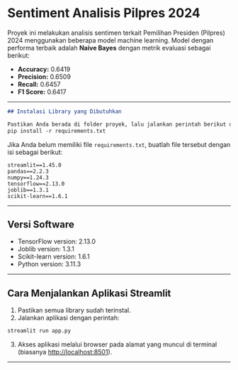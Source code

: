 # Sentiment Analisis Pilpres 2024

Proyek ini melakukan analisis sentimen terkait Pemilihan Presiden (Pilpres) 2024 menggunakan beberapa model machine learning. Model dengan performa terbaik adalah **Naive Bayes** dengan metrik evaluasi sebagai berikut:

- **Accuracy:** 0.6419  
- **Precision:** 0.6509  
- **Recall:** 0.6457  
- **F1 Score:** 0.6417  

---


````markdown
## Instalasi Library yang Dibutuhkan

Pastikan Anda berada di folder proyek, lalu jalankan perintah berikut untuk memasang semua dependensi yang diperlukan:
pip install -r requirements.txt
````

Jika Anda belum memiliki file `requirements.txt`, buatlah file tersebut dengan isi sebagai berikut:

```
streamlit==1.45.0
pandas==2.2.3
numpy==1.24.3
tensorflow==2.13.0
joblib==1.3.1
scikit-learn==1.6.1
```

---

## Versi Software

* TensorFlow version: 2.13.0
* Joblib version: 1.3.1
* Scikit-learn version: 1.6.1
* Python version: 3.11.3 

---

## Cara Menjalankan Aplikasi Streamlit

1. Pastikan semua library sudah terinstal.
2. Jalankan aplikasi dengan perintah:

```bash
streamlit run app.py
```

3. Akses aplikasi melalui browser pada alamat yang muncul di terminal (biasanya [http://localhost:8501](http://localhost:8501)).

---

